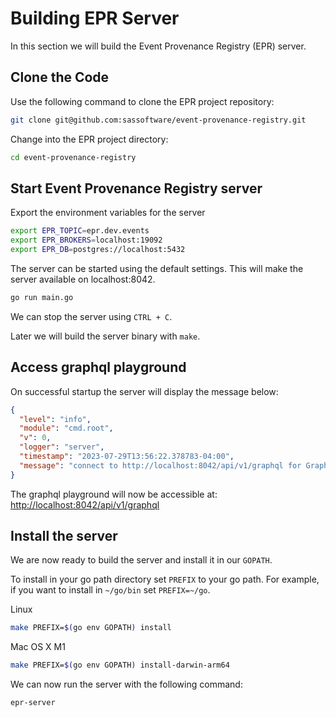 # Building EPR Server

In this section we will build the Event Provenance Registry (EPR) server.

## Clone the Code

Use the following command to clone the EPR project repository:

```bash
git clone git@github.com:sassoftware/event-provenance-registry.git
```

Change into the EPR project directory:

```bash
cd event-provenance-registry
```

## Start Event Provenance Registry server

Export the environment variables for the server

```bash
export EPR_TOPIC=epr.dev.events
export EPR_BROKERS=localhost:19092
export EPR_DB=postgres://localhost:5432
```

The server can be started using the default settings. This will make the server
available on localhost:8042.

```bash
go run main.go
```

We can stop the server using `CTRL + C`.

Later we will build the server binary with `make`.

## Access graphql playground

On successful startup the server will display the message below:

```json
{
  "level": "info",
  "module": "cmd.root",
  "v": 0,
  "logger": "server",
  "timestamp": "2023-07-29T13:56:22.378783-04:00",
  "message": "connect to http://localhost:8042/api/v1/graphql for GraphQL playground"
}
```

The graphql playground will now be accessible at:
<http://localhost:8042/api/v1/graphql>

## Install the server

We are now ready to build the server and install it in our `GOPATH`.

To install in your go path directory set `PREFIX` to your go path. For example,
if you want to install in `~/go/bin` set `PREFIX=~/go`.

Linux

```bash
make PREFIX=$(go env GOPATH) install
```

Mac OS X M1

```bash
make PREFIX=$(go env GOPATH) install-darwin-arm64
```

We can now run the server with the following command:

```bash
epr-server
```
